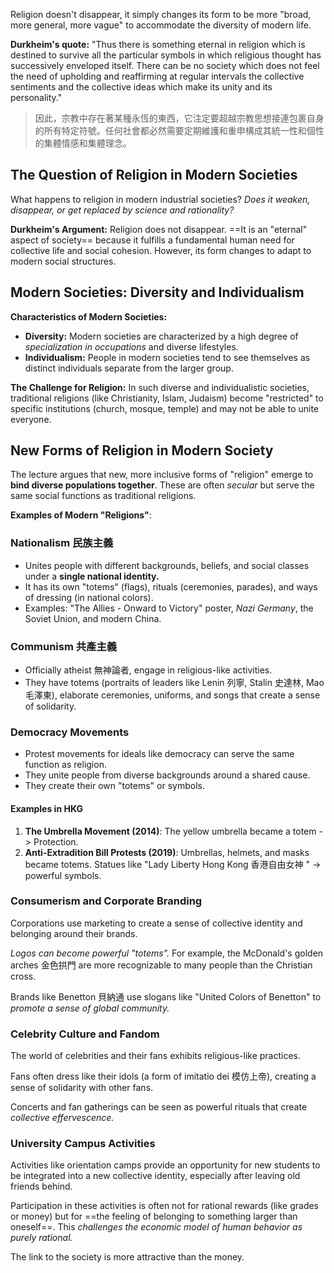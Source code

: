 Religion doesn't disappear, it simply changes its form to be more "broad, more general, more vague" to accommodate the diversity of modern life.

**Durkheim's quote:** "Thus there is something eternal in religion which is destined to survive all the particular symbols in which religious thought has successively enveloped itself. There can be no society which does not feel the need of upholding and reaffirming at regular intervals the collective sentiments and the collective ideas which make its unity and its personality."

> 因此，宗教中存在著某種永恆的東西，它注定要超越宗教思想接連包裹自身的所有特定符號。任何社會都必然需要定期維護和重申構成其統一性和個性的集體情感和集體理念。

## The Question of Religion in Modern Societies

What happens to religion in modern industrial societies? *Does it weaken, disappear, or get replaced by science and rationality?*

**Durkheim's Argument:** Religion does not disappear. ==It is an "eternal" aspect of society== because it fulfills a fundamental human need for collective life and social cohesion. However, its form changes to adapt to modern social structures.

## Modern Societies: Diversity and Individualism

**Characteristics of Modern Societies:**

- **Diversity:** Modern societies are characterized by a high degree of *specialization in occupations* and diverse lifestyles.
- **Individualism:** People in modern societies tend to see themselves as distinct individuals separate from the larger group.

**The Challenge for Religion:** In such diverse and individualistic societies, traditional religions (like Christianity, Islam, Judaism) become "restricted" to specific institutions (church, mosque, temple) and may not be able to unite everyone.

## New Forms of Religion in Modern Society

The lecture argues that new, more inclusive forms of "religion" emerge to **bind diverse populations together**. These are often *secular* but serve the same social functions as traditional religions.

**Examples of Modern "Religions"**:

### Nationalism 民族主義

- Unites people with different backgrounds, beliefs, and social classes under a **single national identity.**
- It has its own "totems" (flags), rituals (ceremonies, parades), and ways of dressing (in national colors).
- Examples: "The Allies - Onward to Victory" poster, *Nazi Germany*, the Soviet Union, and modern China.

### Communism 共產主義

- Officially atheist 無神論者, engage in religious-like activities.
- They have totems (portraits of leaders like Lenin 列寧, Stalin 史達林, Mao 毛澤東), elaborate ceremonies, uniforms, and songs that create a sense of solidarity.

### Democracy Movements

- Protest movements for ideals like democracy can serve the same function as religion.
- They unite people from diverse backgrounds around a shared cause.
- They create their own "totems" or symbols.

#### Examples in HKG

1. **The Umbrella Movement (2014)**: The yellow umbrella became a totem -> Protection.
2. **Anti-Extradition Bill Protests (2019)**: Umbrellas, helmets, and masks became totems. Statues like "Lady Liberty Hong Kong 香港自由女神 " -> powerful symbols.

### Consumerism and Corporate Branding

Corporations use marketing to create a sense of collective identity and belonging around their brands.

*Logos can become powerful "totems".* For example, the McDonald's golden arches 金色拱門 are more recognizable to many people than the Christian cross.

Brands like Benetton 貝納通 use slogans like "United Colors of Benetton" to *promote a sense of global community.*

### Celebrity Culture and Fandom

The world of celebrities and their fans exhibits religious-like practices.

Fans often dress like their idols (a form of imitatio dei 模仿上帝), creating a sense of solidarity with other fans.

Concerts and fan gatherings can be seen as powerful rituals that create *collective effervescence.*

### University Campus Activities

Activities like orientation camps provide an opportunity for new students to be integrated into a new collective identity, especially after leaving old friends behind.

Participation in these activities is often not for rational rewards (like grades or money) but for ==the feeling of belonging to something larger than oneself==. This *challenges the economic model of human behavior as purely rational.*

The link to the society is more attractive than the money.
